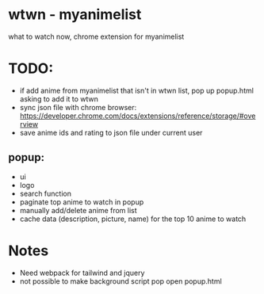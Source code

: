 # wtwn - myanimelist

what to watch now, chrome extension for myanimelist

# TODO:

-   if add anime from myanimelist that isn't in wtwn list, pop up popup.html asking to add it to wtwn
-   sync json file with chrome browser: https://developer.chrome.com/docs/extensions/reference/storage/#overview
-   save anime ids and rating to json file under current user

## popup:

-   ui
-   logo
-   search function
-   paginate top anime to watch in popup
-   manually add/delete anime from list
-   cache data (description, picture, name) for the top 10 anime to watch

# Notes

-   Need webpack for tailwind and jquery
-   not possible to make background script pop open popup.html
